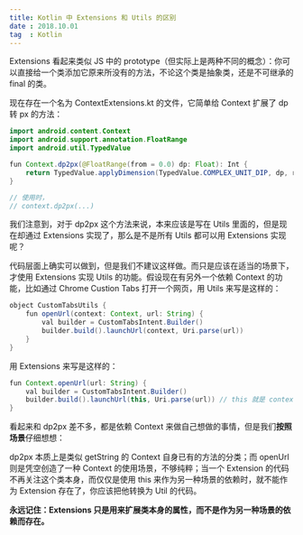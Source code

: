 ```yaml
---
title: Kotlin 中 Extensions 和 Utils 的区别
date : 2018.10.01
tag  : Kotlin
---
```


Extensions 看起来类似 JS 中的 prototype（但实际上是两种不同的概念）：你可以直接给一个类添加它原来所没有的方法，不论这个类是抽象类，还是不可继承的 final 的类。

现在存在一个名为 ContextExtensions.kt 的文件，它简单给 Context 扩展了 dp 转 px 的方法：

```Java
import android.content.Context
import android.support.annotation.FloatRange
import android.util.TypedValue

fun Context.dp2px(@FloatRange(from = 0.0) dp: Float): Int {
    return TypedValue.applyDimension(TypedValue.COMPLEX_UNIT_DIP, dp, resources.displayMetrics).toInt()
}

// 使用时，
// context.dp2px(...)
```

我们注意到，对于 dp2px 这个方法来说，本来应该是写在 Utils 里面的，但是现在却通过 Extensions 实现了，那么是不是所有 Utils 都可以用 Extensions 实现呢？

代码层面上确实可以做到，但是我们不建议这样做。而只是应该在适当的场景下，才使用 Extensions 实现 Utils 的功能。假设现在有另外一个依赖 Context 的功能，比如通过 Chrome Custion Tabs 打开一个网页，用 Utils 来写是这样的：

```Java
object CustomTabsUtils {
    fun openUrl(context: Context, url: String) {
        val builder = CustomTabsIntent.Builder()
        builder.build().launchUrl(context, Uri.parse(url))
    }
}
```

用 Extensions 来写是这样的：

```Java
fun Context.openUrl(url: String) {
    val builder = CustomTabsIntent.Builder()
    builder.build().launchUrl(this, Uri.parse(url)) // this 就是 context
}
```

看起来和 dp2px 差不多，都是依赖 Context 来做自己想做的事情，但是我们**按照场景**仔细想想：

dp2px 本质上是类似 getString 的 Context 自身已有的方法的分类；而 openUrl 则是凭空创造了一种 Context 的使用场景，不够纯粹；当一个 Extension 的代码不再关注这个类本身，而仅仅是使用 this 来作为另一种场景的依赖时，就不能作为 Extension 存在了，你应该把他转换为 Util 的代码。

**永远记住：Extensions 只是用来扩展类本身的属性，而不是作为另一种场景的依赖而存在。**